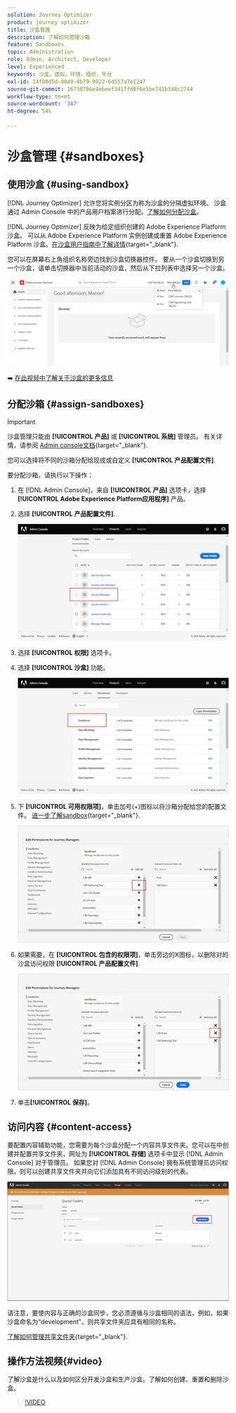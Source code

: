 ```yaml
---
solution: Journey Optimizer
product: journey optimizer
title: 沙盒管理
description: 了解如何管理沙箱
feature: Sandboxes
topic: Administration
role: Admin, Architect, Developer
level: Experienced
keywords: 沙盒，虚拟，环境，组织，平台
exl-id: 14f80d5d-0840-4b79-9922-6d557a7e1247
source-git-commit: 16738786e4ebeef3417fd0f6e5be741b348c2744
workflow-type: tm+mt
source-wordcount: '387'
ht-degree: 54%

---
```


# 沙盒管理 {#sandboxes}

## 使用沙盒 {#using-sandbox}

[!DNL Journey Optimizer] 允许您将实例分区为称为沙盒的分隔虚拟环境。
沙盒通过 Admin Console 中的产品用户档案进行分配。[了解如何分配沙盒](permissions.md#create-product-profile)。

[!DNL Journey Optimizer] 反映为给定组织创建的 Adobe Experience Platform 沙盒。
可以从 Adobe Experience Platform 实例创建或重置 Adobe Experience Platform 沙盒。[在沙盒用户指南中了解详情](https://experienceleague.adobe.com/docs/experience-platform/sandbox/ui/user-guide.html?lang=zh-Hans){target="_blank"}.

您可以在屏幕右上角组织名称旁边找到沙盒切换器控件。 要从一个沙盒切换到另一个沙盒，请单击切换器中当前活动的沙盒，然后从下拉列表中选择另一个沙盒。

![](assets/sandbox_5.png)

➡️ [在此视频中了解关于沙盒的更多信息](#video)

## 分配沙箱 {#assign-sandboxes}

>[!IMPORTANT]
>
> 沙盒管理只能由 **[!UICONTROL 产品]** 或 **[!UICONTROL 系统]** 管理员。 有关详情，请参阅 [Admin console文档](https://helpx.adobe.com/enterprise/admin-guide.html/enterprise/using/admin-roles.ug.html){target="_blank"}.

您可以选择将不同的沙箱分配给现成或自定义 **[!UICONTROL 产品配置文件]**.

要分配沙箱，请执行以下操作：

1. 在 [!DNL Admin Console]，来自 **[!UICONTROL 产品]** 选项卡，选择 **[!UICONTROL Adobe Experience Platform应用程序]** 产品。

1. 选择 **[!UICONTROL 产品配置文件]**.

   ![](assets/sandbox_1.png)

1. 选择 **[!UICONTROL 权限]** 选项卡。

1. 选择 **[!UICONTROL 沙盒]** 功能。

   ![](assets/sandbox_2.png)

1. 下 **[!UICONTROL 可用权限项]**，单击加号(+)图标以将沙箱分配给您的配置文件。 [进一步了解sandbox](https://experienceleague.adobe.com/docs/experience-platform/sandbox/home.html?lang=zh-Hans){target="_blank"}.

   ![](assets/sandbox_3.png)

1. 如果需要，在 **[!UICONTROL 包含的权限项]**，单击旁边的X图标，以删除对的沙盒访问权限 **[!UICONTROL 产品配置文件]**.

   ![](assets/sandbox_4.png)

1. 单击&#x200B;**[!UICONTROL 保存]**。

## 访问内容 {#content-access}

要配置内容辅助功能，您需要为每个沙盒分配一个内容共享文件夹。您可以在中创建并配置共享文件夹，网址为 **[!UICONTROL 存储]** 选项卡中显示 [!DNL Admin Console] 对于管理员。 如果您对 [!DNL Admin Console] 拥有系统管理员访问权限，则可以创建共享文件夹并向它们添加具有不同访问级别的代表。

![](assets/do-not-localize/content_access.png)

请注意，要使内容与正确的沙盒同步，您必须遵循与沙盒相同的语法，例如，如果沙盒命名为“development”，则共享文件夹应具有相同的名称。

[了解如何管理共享文件夹](https://helpx.adobe.com/cn/enterprise/admin-guide.html/enterprise/using/manage-adobe-storage.ug.html){target="_blank"}.

## 操作方法视频{#video}

了解沙盒是什么以及如何区分开发沙盒和生产沙盒。了解如何创建、重置和删除沙盒。

>[!VIDEO](https://video.tv.adobe.com/v/334355?quality=12)
